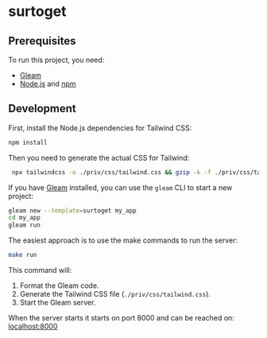 # surtoget

## Prerequisites

To run this project, you need:

- [Gleam](https://gleam.run/getting-started/installing/)
- [Node.js](https://nodejs.org/en/download/) and [npm](https://www.npmjs.com/get-npm)

## Development

First, install the Node.js dependencies for Tailwind CSS:

```sh
npm install
```

Then you need to generate the actual CSS for Tailwind:

```sh
 npx tailwindcss -o ./priv/css/tailwind.css && gzip -k -f ./priv/css/tailwind.css
```

If you have [Gleam](https://gleam.run/getting-started/installing/) installed, you can use the `gleam` CLI to start a new project:

```sh
gleam new --template=surtoget my_app
cd my_app
gleam run
```

The easiest approach is to use the make commands to run the server:

```sh
make run
```

This command will:

1. Format the Gleam code.
2. Generate the Tailwind CSS file (`./priv/css/tailwind.css`).
3. Start the Gleam server.

When the server starts it starts on port 8000 and can be reached on:
[localhost:8000](http://localhost:8000)
